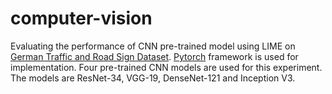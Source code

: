 # computer-vision
Evaluating the performance of CNN pre-trained model using LIME on [German Traffic and Road Sign Dataset](https://www.kaggle.com/datasets/meowmeowmeowmeowmeow/gtsrb-german-traffic-sign).
[Pytorch](https://pytorch.org/) framework is used for implementation. Four pre-trained CNN models are used for this experiment. The models are ResNet-34, VGG-19, DenseNet-121 and Inception V3. 
